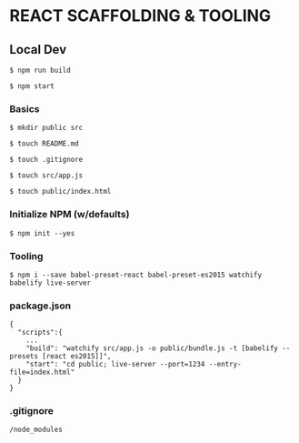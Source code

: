 # REACT SCAFFOLDING & TOOLING

## Local Dev
```
$ npm run build
```
```
$ npm start
```

### Basics
```
$ mkdir public src
```
```
$ touch README.md
```
```
$ touch .gitignore
```
```
$ touch src/app.js
```
```
$ touch public/index.html
```

### Initialize NPM (w/defaults)
```
$ npm init --yes
```

### Tooling
```
$ npm i --save babel-preset-react babel-preset-es2015 watchify babelify live-server
```

### package.json
```
{
  "scripts":{
    ...
    "build": "watchify src/app.js -o public/bundle.js -t [babelify --presets [react es2015]]",
    "start": "cd public; live-server --port=1234 --entry-file=index.html"
  }
}
```

### .gitignore
```
/node_modules
```
